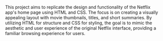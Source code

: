 This project aims to replicate the design and functionality of the Netflix app's home page using HTML and CSS. The focus is on creating a visually appealing layout with movie thumbnails, titles, and short summaries. By utilizing HTML for structure and CSS for styling, the goal is to mimic the aesthetic and user experience of the original Netflix interface, providing a familiar browsing experience for users.
